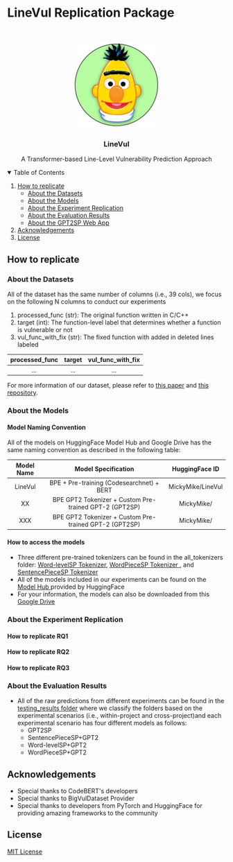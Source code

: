 # LineVul Replication Package
<!-- PROJECT LOGO -->
<br />
<p align="center">
    <img src="logo/linevul_logo.png" width="200" height="200">
  </a>
  <h3 align="center">LineVul</h3>
  <p align="center">
    A Transformer-based Line-Level Vulnerability Prediction Approach
  </p>
</p>

<!-- Table of contents -->
<details open="open">
  <summary>Table of Contents</summary>
  <ol>
    <li>
      <a href="#how-to-replicate">How to replicate</a>
        <ul>
          <li><a href="#about-the-datasets">About the Datasets</a></li>
          <li><a href="#about-the-models">About the Models</a></li>
          <li><a href="#about-the-experiment-replication">About the Experiment Replication</a></li>
          <li><a href="#about-the-evaluation-results">About the Evaluation Results</a></li>
          <li><a href="#about-the-gpt2sp-web-app">About the GPT2SP Web App</a></li>
        </ul>
    </li>
    <li>
      <a href="#acknowledgements">Acknowledgements</a>
    </li>
    <li>
      <a href="#license">License</a>
    </li>
  </ol>
</details>

## How to replicate 

### About the Datasets
All of the dataset has the same number of columns (i.e., 39 cols), we focus on the following N columns to conduct our experiments </a>
1. processed_func (str): The original function written in C/C++
2. target (int): The function-level label that determines whether a function is vulnerable or not
3. vul_func_with_fix (str): The fixed function with added in deleted lines labeled

processed_func | target | vul_func_with_fix 
| :---: | :---: | :---:
...  | ... | ... 

For more information of our dataset, please refer to <a href="https://dl.acm.org/doi/10.1145/3379597.3387501">this paper</a> and <a href="https://github.com/ZeoVan/MSR_20_Code_vulnerability_CSV_Dataset">this repository</a>.

### About the Models

#### Model Naming Convention
All of the models on HuggingFace Model Hub and Google Drive has the same naming convention as described in the following table:

Model Name | Model Specification | HuggingFace ID
| :---: | :---: | :---: 
LineVul  | BPE + Pre-training (Codesearchnet) + BERT | MickyMike/LineVul
XX  | BPE GPT2 Tokenizer + Custom Pre-trained GPT-2 (GPT2SP) | MickyMike/
XXX  | BPE GPT2 Tokenizer + Custom Pre-trained GPT-2 (GPT2SP) | MickyMike/
 
#### How to access the models
* Three different pre-trained tokenizers can be found in the all_tokenizers folder: <a href="https://github.com/awsm-research/gpt2sp/tree/main/all_tokenizers/word_level">Word-levelSP Tokenizer<a/>, <a href="https://github.com/awsm-research/gpt2sp/tree/main/all_tokenizers/word_piece"> WordPieceSP Tokenizer <a/>, and <a href="https://github.com/awsm-research/gpt2sp/tree/main/all_tokenizers/sentence_piece"> SentencePieceSP Tokenizer<a/>
* All of the models included in our experiments can be found on the <a href="https://huggingface.co/MickyMike"> Model Hub </a> provided by HuggingFace
* For your information, the models can also be downloaded from this <a href="https://drive.google.com/drive/folders/1oQgj6wDxNa8oF9RHXQsQQr4g_aAbxdif?usp=sharing"> Google Drive <a/>

### About the Experiment Replication
    
#### How to replicate RQ1

#### How to replicate RQ2

#### How to replicate RQ3

  
### About the Evaluation Results
* All of the raw predictions from different experiments can be found in the <a href="https://github.com/awsm-research/gpt2sp/tree/main/sp_dataset/testing_results">testing_results folder</a> where we classify the folders based on the experimental scenarios (i.e., within-project and cross-project)and each experimental scenario has four different models as follows:
  * GPT2SP
  * SentencePieceSP+GPT2
  * Word-levelSP+GPT2
  * WordPieceSP+GPT2
  
## Acknowledgements
* Special thanks to CodeBERT's developers
* Special thanks to BigVulDataset Provider
* Special thanks to developers from PyTorch and HuggingFace for providing amazing frameworks to the community
  
## License 
<a href="https://github.com/awsm-research/LineVul/blob/main/LICENSE">MIT License</a>
